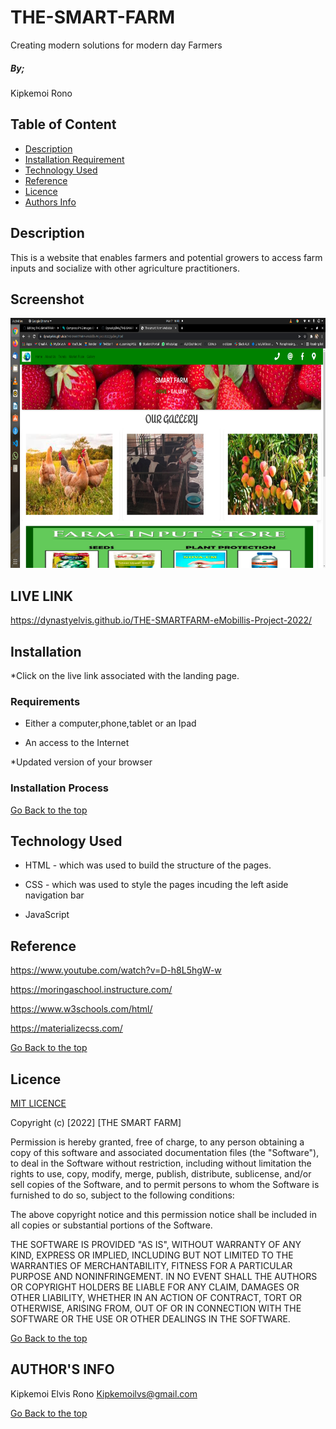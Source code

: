 # THE-SMART-FARM
Creating modern solutions for modern day Farmers

##### By;

Kipkemoi Rono

## Table of Content

+ [Description](#description)
+ [Installation Requirement](#Installation)
+ [Technology Used](#technology-used)
+ [Reference](#reference)
+ [Licence](#licence)
+ [Authors Info](#author-Info)

## Description
<p>This is  a website that enables farmers and potential growers to access farm inputs and socialize with other agriculture practitioners.</p>

## Screenshot
<img src="https://github.com/DynastyElvis/THE-SMARTFARM-eMobillis-Project-2022/blob/main/Screenshot%20from%202022-03-07%2016-48-21.png" width="800px" height="400px">


## LIVE LINK

https://dynastyelvis.github.io/THE-SMARTFARM-eMobillis-Project-2022/


## Installation

*Click on the live link associated with the landing page.

### Requirements

* Either a computer,phone,tablet or an Ipad

* An access to the Internet

*Updated version of your browser

### Installation Process

[Go Back to the top](#THE-SMART-FARM)

## Technology Used
* HTML - which was used to build the structure of the pages.

* CSS - which was used to style the pages incuding the left aside navigation bar

* JavaScript


## Reference
https://www.youtube.com/watch?v=D-h8L5hgW-w

https://moringaschool.instructure.com/ 

https://www.w3schools.com/html/

https://materializecss.com/


[Go Back to the top](#THE-SMART-FARM)

## Licence

[MIT LICENCE](https://github.com/DynastyElvis/sUBMISSION-2-Independent-Project---Portfolio-Landing-Page/blob/main/LICENSE)

Copyright (c) [2022] [THE SMART FARM]

Permission is hereby granted, free of charge, to any person obtaining a copy
of this software and associated documentation files (the "Software"), to deal
in the Software without restriction, including without limitation the rights
to use, copy, modify, merge, publish, distribute, sublicense, and/or sell
copies of the Software, and to permit persons to whom the Software is
furnished to do so, subject to the following conditions:

The above copyright notice and this permission notice shall be included in all
copies or substantial portions of the Software.

THE SOFTWARE IS PROVIDED "AS IS", WITHOUT WARRANTY OF ANY KIND, EXPRESS OR
IMPLIED, INCLUDING BUT NOT LIMITED TO THE WARRANTIES OF MERCHANTABILITY,
FITNESS FOR A PARTICULAR PURPOSE AND NONINFRINGEMENT. IN NO EVENT SHALL THE
AUTHORS OR COPYRIGHT HOLDERS BE LIABLE FOR ANY CLAIM, DAMAGES OR OTHER
LIABILITY, WHETHER IN AN ACTION OF CONTRACT, TORT OR OTHERWISE, ARISING FROM,
OUT OF OR IN CONNECTION WITH THE SOFTWARE OR THE USE OR OTHER DEALINGS IN THE
SOFTWARE.

[Go Back to the top](#THE-SMART-FARM)

## AUTHOR'S INFO
Kipkemoi Elvis Rono
Kipkemoilvs@gmail.com

[Go Back to the top](#THE-SMART-FARM)
